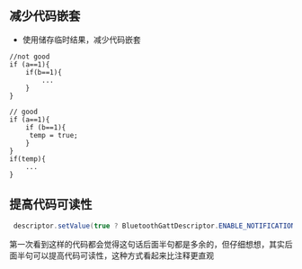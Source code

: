 ##  减少代码嵌套

- 使用储存临时结果，减少代码嵌套

````
//not good
if (a==1){
	if(b==1){
		... 
	}
}

// good 
if (a==1){
	if (b==1){
	 temp = true;
    }
}
if(temp){
	...
}
````

##  提高代码可读性

````java
 descriptor.setValue(true ? BluetoothGattDescriptor.ENABLE_NOTIFICATION_VALUE : new byte[] { 0x00, 0x00 });
````

第一次看到这样的代码都会觉得这句话后面半句都是多余的，但仔细想想，其实后面半句可以提高代码可读性，这种方式看起来比注释更直观


